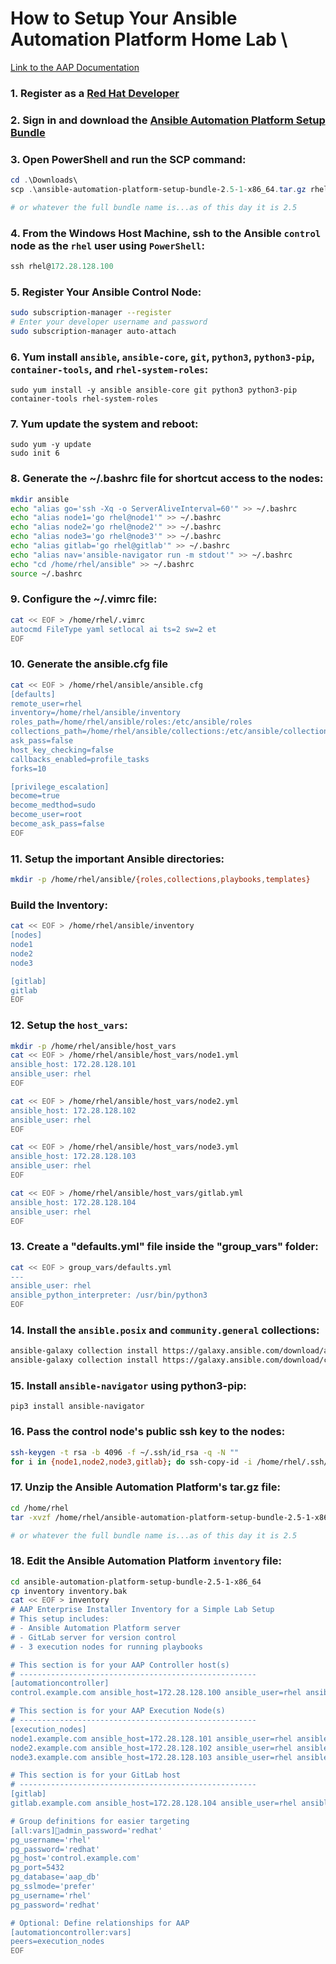# How to Setup Your Ansible Automation Platform Home Lab \
[Link to the AAP Documentation](https://docs.redhat.com/en/documentation/red_hat_ansible_automation_platform/2.5)

### 1. Register as a [Red Hat Developer](https://developers.redhat.com/register)

### 2. Sign in and download the [Ansible Automation Platform Setup Bundle](https://developers.redhat.com/content-gateway/file/ansible/Ansible_Automation_Platform_2.5/ansible-automation-platform-setup-bundle-2.5-1-x86_64.tar.gz)

### 3. Open PowerShell and run the SCP command:
```PowerShell
cd .\Downloads\
scp .\ansible-automation-platform-setup-bundle-2.5-1-x86_64.tar.gz rhel@172.28.128.100:/home/rhel

# or whatever the full bundle name is...as of this day it is 2.5
```
### 4. From the Windows Host Machine, ssh to the Ansible `control` node as the `rhel` user using `PowerShell`:
```PowerShell
ssh rhel@172.28.128.100
```

### 5. Register Your Ansible Control Node:
```bash
sudo subscription-manager --register
# Enter your developer username and password
sudo subscription-manager auto-attach
```

### 6. Yum install `ansible`, `ansible-core`, `git`, `python3`, `python3-pip`, `container-tools`, and `rhel-system-roles`:
```
sudo yum install -y ansible ansible-core git python3 python3-pip container-tools rhel-system-roles
```

### 7. Yum update the system and reboot:
```
sudo yum -y update
sudo init 6
```

### 8. Generate the ~/.bashrc file for shortcut access to the nodes:
```bash
mkdir ansible
echo "alias go='ssh -Xq -o ServerAliveInterval=60'" >> ~/.bashrc
echo "alias node1='go rhel@node1'" >> ~/.bashrc
echo "alias node2='go rhel@node2'" >> ~/.bashrc
echo "alias node3='go rhel@node3'" >> ~/.bashrc
echo "alias gitlab='go rhel@gitlab'" >> ~/.bashrc
echo "alias nav='ansible-navigator run -m stdout'" >> ~/.bashrc
echo "cd /home/rhel/ansible" >> ~/.bashrc
source ~/.bashrc
```

### 9. Configure the ~/.vimrc file:
```bash
cat << EOF > /home/rhel/.vimrc
autocmd FileType yaml setlocal ai ts=2 sw=2 et
EOF
```

### 10. Generate the ansible.cfg file
```bash
cat << EOF > /home/rhel/ansible/ansible.cfg
[defaults]
remote_user=rhel
inventory=/home/rhel/ansible/inventory
roles_path=/home/rhel/ansible/roles:/etc/ansible/roles
collections_path=/home/rhel/ansible/collections:/etc/ansible/collections
ask_pass=false
host_key_checking=false
callbacks_enabled=profile_tasks
forks=10

[privilege_escalation]
become=true
become_medthod=sudo
become_user=root
become_ask_pass=false
EOF
```

### 11. Setup the important Ansible directories:
```bash
mkdir -p /home/rhel/ansible/{roles,collections,playbooks,templates}
```

### Build the Inventory:
```bash
cat << EOF > /home/rhel/ansible/inventory
[nodes]
node1
node2
node3

[gitlab]
gitlab
EOF
```

### 12. Setup the `host_vars`:
```bash
mkdir -p /home/rhel/ansible/host_vars
cat << EOF > /home/rhel/ansible/host_vars/node1.yml
ansible_host: 172.28.128.101
ansible_user: rhel
EOF

cat << EOF > /home/rhel/ansible/host_vars/node2.yml
ansible_host: 172.28.128.102
ansible_user: rhel
EOF

cat << EOF > /home/rhel/ansible/host_vars/node3.yml
ansible_host: 172.28.128.103
ansible_user: rhel
EOF

cat << EOF > /home/rhel/ansible/host_vars/gitlab.yml
ansible_host: 172.28.128.104
ansible_user: rhel
EOF
```

### 13. Create a "defaults.yml" file inside the "group_vars" folder:
```bash
cat << EOF > group_vars/defaults.yml
---
ansible_user: rhel
ansible_python_interpreter: /usr/bin/python3
EOF
```

### 14. Install the `ansible.posix` and `community.general` collections:
```bash
ansible-galaxy collection install https://galaxy.ansible.com/download/ansible-posix-2.0.0.tar.gz -p /home/rhel/ansible/collections/
ansible-galaxy collection install https://galaxy.ansible.com/download/community-general-10.1.0.tar.gz -p /home/rhel/ansible/collections/
```

### 15. Install `ansible-navigator` using python3-pip:
```
pip3 install ansible-navigator
```

### 16. Pass the control node's public ssh key to the nodes:
```bash
ssh-keygen -t rsa -b 4096 -f ~/.ssh/id_rsa -q -N ""
for i in {node1,node2,node3,gitlab}; do ssh-copy-id -i /home/rhel/.ssh/id_rsa.pub $i; done
```

### 17. Unzip the Ansible Automation Platform's tar.gz file:
```bash
cd /home/rhel
tar -xvzf /home/rhel/ansible-automation-platform-setup-bundle-2.5-1-x86_64.tar.gz

# or whatever the full bundle name is...as of this day it is 2.5
```

### 18. Edit the Ansible Automation Platform `inventory` file:
```bash
cd ansible-automation-platform-setup-bundle-2.5-1-x86_64
cp inventory inventory.bak
cat << EOF > inventory
# AAP Enterprise Installer Inventory for a Simple Lab Setup
# This setup includes:
# - Ansible Automation Platform server
# - GitLab server for version control
# - 3 execution nodes for running playbooks

# This section is for your AAP Controller host(s)
# -----------------------------------------------------
[automationcontroller]
control.example.com ansible_host=172.28.128.100 ansible_user=rhel ansible_ssh_private_key_file=/home/rhel/.ssh/id_rsa

# This section is for your AAP Execution Node(s)
# -----------------------------------------------------
[execution_nodes]
node1.example.com ansible_host=172.28.128.101 ansible_user=rhel ansible_ssh_private_key_file=/home/rhel/.ssh/id_rsa
node2.example.com ansible_host=172.28.128.102 ansible_user=rhel ansible_ssh_private_key_file=/home/rhel/.ssh/id_rsa
node3.example.com ansible_host=172.28.128.103 ansible_user=rhel ansible_ssh_private_key_file=/home/rhel/.ssh/id_rsa

# This section is for your GitLab host
# -----------------------------------------------------
[gitlab]
gitlab.example.com ansible_host=172.28.128.104 ansible_user=rhel ansible_ssh_private_key_file=/home/rhel/.ssh/id_rsa

# Group definitions for easier targeting
[all:vars]admin_password='redhat'
pg_username='rhel'
pg_password='redhat'
pg_host='control.example.com'
pg_port=5432
pg_database='aap_db'
pg_sslmode='prefer'
pg_username='rhel'
pg_password='redhat'

# Optional: Define relationships for AAP
[automationcontroller:vars]
peers=execution_nodes
EOF
```
